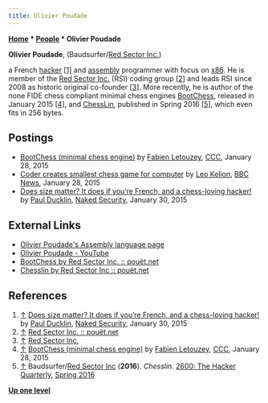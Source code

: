 ```yaml
---
title: Olivier Poudade
---
```

**[Home](Home "Home") \* [People](People "People") \* Olivier Poudade**


**Olivier Poudade**, (Baudsurfer/[Red Sector Inc.](https://en.wikipedia.org/wiki/Tristar_and_Red_Sector_Incorporated))  

a French [hacker](https://en.wikipedia.org/wiki/Hacker_%28programmer_subculture%29)
<a id="cite-note-1" href="#cite-ref-1">[1]</a> 
and [assembly](Assembly "Assembly") programmer with focus on [x86](X86 "X86"). He is member of the [Red Sector Inc.](https://en.wikipedia.org/wiki/Tristar_and_Red_Sector_Incorporated) (RSI) coding group 
<a id="cite-note-2" href="#cite-ref-2">[2]</a> and leads RSI since 2008 as historic original co-founder <a id="cite-note-3" href="#cite-ref-3">[3]</a>. 
More recently, he is author of the none FIDE chess compliant minimal chess engines [BootChess](BootChess "BootChess"), released in January 2015 <a id="cite-note-4" href="#cite-ref-4">[4]</a>, and [ChessLin](ChessLin "ChessLin"), published in Spring 2016 
<a id="cite-note-5" href="#cite-ref-5">[5]</a>, 
which even fits in 256 bytes.



## Postings


* [BootChess (minimal chess engine)](http://www.talkchess.com/forum/viewtopic.php?t=55125) by [Fabien Letouzey](Fabien_Letouzey "Fabien Letouzey"), [CCC](CCC "CCC"), January 28, 2015
* [Coder creates smallest chess game for computer](https://www.bbc.com/news/technology-31028787) by [Leo Kelion](https://muckrack.com/leokelion), [BBC News](https://en.wikipedia.org/wiki/BBC_News), January 28, 2015
* [Does size matter? It does if you’re French, and a chess-loving hacker!](https://nakedsecurity.sophos.com/2015/01/30/does-size-matter-it-does-if-youre-french/?utm_source=Naked%2520Security%2520-%2520Feed&utm_medium=feed&utm_content=rss2&utm_campaign=Feed) by [Paul Ducklin](https://nakedsecurity.sophos.com/author/pducklin/), [Naked Security](https://en.wikipedia.org/wiki/Sophos), January 30, 2015


## External Links


* [Olivier Poudade's Assembly language page](http://olivier.poudade.free.fr/)
* [Olivier Poudade - YouTube](https://www.youtube.com/channel/UCphZdx2x7zru3HNnXZD5_tA)
* [BootChess by Red Sector Inc. :: pouët.net](http://www.pouet.net/prod.php?which=64962)
* [Chesslin by Red Sector Inc :: pouët.net](http://www.pouet.net/prod.php?which=67226)


## References


1. <a id="cite-ref-1" href="#cite-note-1">↑</a> [Does size matter? It does if you’re French, and a chess-loving hacker!](https://nakedsecurity.sophos.com/2015/01/30/does-size-matter-it-does-if-youre-french/?utm_source=Naked%2520Security%2520-%2520Feed&utm_medium=feed&utm_content=rss2&utm_campaign=Feed) by [Paul Ducklin](https://nakedsecurity.sophos.com/author/pducklin/), [Naked Security](https://en.wikipedia.org/wiki/Sophos), January 30, 2015
2. <a id="cite-ref-2" href="#cite-note-2">↑</a> [Red Sector Inc. :: pouët.net](http://www.pouet.net/groups.php?which=992)
3. <a id="cite-ref-3" href="#cite-note-3">↑</a> [Red Sector Inc.](http://rsi.untergrund.net/)
4. <a id="cite-ref-4" href="#cite-note-4">↑</a> [BootChess (minimal chess engine)](http://www.talkchess.com/forum/viewtopic.php?t=55125) by [Fabien Letouzey](Fabien_Letouzey "Fabien Letouzey"), [CCC](CCC "CCC"), January 28, 2015
5. <a id="cite-ref-5" href="#cite-note-5">↑</a> Baudsurfer/[Red Sector Inc](https://en.wikipedia.org/wiki/Tristar_and_Red_Sector_Incorporated) (**2016**). *Chesslin*. [2600: The Hacker Quarterly](https://en.wikipedia.org/wiki/2600:_The_Hacker_Quarterly), [Spring 2016](https://store.2600.com/collections/2010-2015/products/spring-2016)

**[Up one level](People "People")**







 
